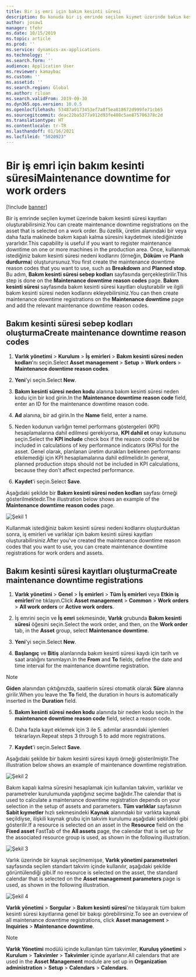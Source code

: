 ```yaml
---
title: Bir iş emri için bakım kesinti süresi
description: Bu konuda bir iş emrinde seçilen kıymet üzerinde bakım kesinti süresi kayıtlarının nasıl oluşturulacağı açıklanır.
author: josaw1
manager: tfehr
ms.date: 10/15/2019
ms.topic: article
ms.prod: ''
ms.service: dynamics-ax-applications
ms.technology: ''
ms.search.form: ''
audience: Application User
ms.reviewer: kamaybac
ms.custom: ''
ms.assetid: ''
ms.search.region: Global
ms.author: riluan
ms.search.validFrom: 2019-09-30
ms.dyn365.ops.version: 10.0.5
ms.openlocfilehash: 53487a0173453ef7a8f5ea818672d999fe71cb65
ms.sourcegitcommit: deac22ba5377a912d93fe408c5ae875706378c2d
ms.translationtype: HT
ms.contentlocale: tr-TR
ms.lasthandoff: 01/16/2021
ms.locfileid: "5020923"
---
```

# <a name="maintenance-downtime-for-work-orders"></a><span data-ttu-id="36dce-103">Bir iş emri için bakım kesinti süresi</span><span class="sxs-lookup"><span data-stu-id="36dce-103">Maintenance downtime for work orders</span></span>

[!include [banner](../../includes/banner.md)]


<span data-ttu-id="36dce-104">Bir iş emrinde seçilen kıymet üzerinde bakım kesinti süresi kayıtları oluşturabilirsiniz.</span><span class="sxs-lookup"><span data-stu-id="36dce-104">You can create maintenance downtime registrations on the asset that is selected on a work order.</span></span> <span data-ttu-id="36dce-105">Bu özellik, üretim alanındaki bir veya daha fazla makinede bakım kapalı kalma süresini kaydetmek istediğinizde yararlıdır.</span><span class="sxs-lookup"><span data-stu-id="36dce-105">This capability is useful if you want to register maintenance downtime on one or more machines in the production area.</span></span> <span data-ttu-id="36dce-106">Önce, kullanmak istediğiniz bakım kesinti süresi nedeni kodlarını (örneğin, **Döküm** ve **Planlı durdurma**) oluşturursunuz.</span><span class="sxs-lookup"><span data-stu-id="36dce-106">You first create the maintenance downtime reason codes that you want to use, such as **Breakdown** and **Planned stop**.</span></span> <span data-ttu-id="36dce-107">Bu adım, **Bakım kesinti süresi sebep kodları** sayfasında gerçekleştirilir.</span><span class="sxs-lookup"><span data-stu-id="36dce-107">This step is done on the **Maintenance downtime reason codes** page.</span></span> <span data-ttu-id="36dce-108">**Bakım kesinti süresi** sayfasında bakım kesinti süresi kayıtları oluşturabilir ve ilgili bakım kesinti süresi neden kodlarını ekleyebilirsiniz.</span><span class="sxs-lookup"><span data-stu-id="36dce-108">You can then create maintenance downtime registrations on the **Maintenance downtime** page and add the relevant maintenance downtime reason codes.</span></span>

## <a name="create-maintenance-downtime-reason-codes"></a><span data-ttu-id="36dce-109">Bakım kesinti süresi sebep kodları oluşturma</span><span class="sxs-lookup"><span data-stu-id="36dce-109">Create maintenance downtime reason codes</span></span>

1. <span data-ttu-id="36dce-110">**Varlık yönetimi** > **Kurulum** > **İş emirleri** > **Bakım kesinti süresi neden kodları**'nı seçin.</span><span class="sxs-lookup"><span data-stu-id="36dce-110">Select **Asset management** > **Setup** > **Work orders** > **Maintenance downtime reason codes**.</span></span>

2. <span data-ttu-id="36dce-111">**Yeni**'yi seçin.</span><span class="sxs-lookup"><span data-stu-id="36dce-111">Select **New**.</span></span>

3. <span data-ttu-id="36dce-112">**Bakım kesinti süresi neden kodu** alanına bakım kesinti süresi neden kodu için bir kod girin.</span><span class="sxs-lookup"><span data-stu-id="36dce-112">In the **Maintenance downtime reason code** field, enter an ID for the maintenance downtime reason code.</span></span>

4. <span data-ttu-id="36dce-113">**Ad** alanına, bir ad girin.</span><span class="sxs-lookup"><span data-stu-id="36dce-113">In the **Name** field, enter a name.</span></span>

5. <span data-ttu-id="36dce-114">Neden kodunun varlığın temel performans göstergeleri (KPI) hesaplamalarına dahil edilmesi gerekiyorsa, **KPI dahil et** onay kutusunu seçin.</span><span class="sxs-lookup"><span data-stu-id="36dce-114">Select the **KPI include** check box if the reason code should be included in calculations of key performance indicators (KPIs) for the asset.</span></span> <span data-ttu-id="36dce-115">Genel olarak, planlanan üretim durakları beklenen performansı etkilemediği için KPI hesaplamalarına dahil edilmelidir.</span><span class="sxs-lookup"><span data-stu-id="36dce-115">In general, planned production stops should not be included in KPI calculations, because they don't affect expected performance.</span></span>

6. <span data-ttu-id="36dce-116">**Kaydet**'i seçin.</span><span class="sxs-lookup"><span data-stu-id="36dce-116">Select **Save**.</span></span>

<span data-ttu-id="36dce-117">Aşağıdaki şekilde bir **Bakım kesinti süresi neden kodları** sayfası örneği gösterilmektedir.</span><span class="sxs-lookup"><span data-stu-id="36dce-117">The illustration below shows an example of the **Maintenance downtime reason codes** page.</span></span>

![Şekil 1](media/15-work-orders.png)

<span data-ttu-id="36dce-119">Kullanmak istediğiniz bakım kesinti süresi nedeni kodlarını oluşturduktan sonra, iş emirleri ve varlıklar için bakım kesinti süresi kayıtları oluşturabilirsiniz.</span><span class="sxs-lookup"><span data-stu-id="36dce-119">After you've created the maintenance downtime reason codes that you want to use, you can create maintenance downtime registrations for work orders and assets.</span></span>


## <a name="create-maintenance-downtime-registrations"></a><span data-ttu-id="36dce-120">Bakım kesinti süresi kayıtları oluşturma</span><span class="sxs-lookup"><span data-stu-id="36dce-120">Create maintenance downtime registrations</span></span>

1. <span data-ttu-id="36dce-121">**Varlık yönetimi** > **Genel** > **İş emirleri** > **Tüm İş emirleri** veya **Etkin iş emirleri**'ne tıklayın.</span><span class="sxs-lookup"><span data-stu-id="36dce-121">Click **Asset management** > **Common** > **Work orders** > **All work orders** or **Active work orders**.</span></span>

2. <span data-ttu-id="36dce-122">İş emrini seçin ve **İş emri** sekmesinde, **Varlık** grubunda **Bakım kesinti süresi** öğesini seçin.</span><span class="sxs-lookup"><span data-stu-id="36dce-122">Select the work order, and then, on the **Work order** tab, in the **Asset** group, select **Maintenance downtime**.</span></span>

3. <span data-ttu-id="36dce-123">**Yeni**'yi seçin.</span><span class="sxs-lookup"><span data-stu-id="36dce-123">Select **New**.</span></span>

4. <span data-ttu-id="36dce-124">**Başlangıç** ve **Bitiş** alanlarında bakım kesinti süresi kaydı için tarih ve saat aralığını tanımlayın.</span><span class="sxs-lookup"><span data-stu-id="36dce-124">In the **From** and **To** fields, define the date and time interval for the maintenance downtime registration.</span></span>

>[!NOTE]
><span data-ttu-id="36dce-125">**Giden** alanından çıktığınızda, saatlerin süresi otomatik olarak **Süre** alanına girilir.</span><span class="sxs-lookup"><span data-stu-id="36dce-125">When you leave the **To** field, the duration in hours is automatically inserted in the **Duration** field.</span></span>

5. <span data-ttu-id="36dce-126">**Bakım kesinti süresi neden kodu** alanında bir neden kodu seçin.</span><span class="sxs-lookup"><span data-stu-id="36dce-126">In the **maintenance downtime reason code** field, select a reason code.</span></span>

6. <span data-ttu-id="36dce-127">Daha fazla kayıt eklemek için 3 ile 5. adımlar arasındaki işlemleri tekrarlayın.</span><span class="sxs-lookup"><span data-stu-id="36dce-127">Repeat steps 3 through 5 to add more registrations.</span></span>

7. <span data-ttu-id="36dce-128">**Kaydet**'i seçin.</span><span class="sxs-lookup"><span data-stu-id="36dce-128">Select **Save**.</span></span>

<span data-ttu-id="36dce-129">Aşağıdaki şekilde bir bakım kesinti süresi kaydı örneği gösterilmiştir.</span><span class="sxs-lookup"><span data-stu-id="36dce-129">The illustration below shows an example of maintenance downtime registration.</span></span>

![Şekil 2](media/16-work-orders.png)

<span data-ttu-id="36dce-131">Bakım kapalı kalma süresini hesaplamak için kullanılan takvim, varlıklar ve parametreler kurulumunda yaptığınız seçime bağlıdır.</span><span class="sxs-lookup"><span data-stu-id="36dce-131">The calendar that is used to calculate a maintenance downtime registration depends on your selection in the setup of assets and parameters.</span></span> <span data-ttu-id="36dce-132">**Tüm varlıklar** sayfasının **Sabit kıymetler** hızlı sekmesindeki **Kaynak** alanındaki bir varlıkta kaynak seçildiyse, ilişkili kaynak grubu için takvim kurulumu aşağıdaki şekildeki gibi gösterilir.</span><span class="sxs-lookup"><span data-stu-id="36dce-132">If a resource is selected on an asset in the **Resource** field on the **Fixed asset** FastTab of the **All assets** page, the calendar that is set up for the associated resource group is used, as shown in the following illustration.</span></span>

![Şekil 3](media/17-work-orders.png)

<span data-ttu-id="36dce-134">Varlık üzerinde bir kaynak seçilmemişse, **Varlık yönetimi parametreleri** sayfasında seçilen standart takvim içinde kullanılır, aşağıdaki şekilde görüntülendiği gibi.</span><span class="sxs-lookup"><span data-stu-id="36dce-134">If no resource is selected on the asset, the standard calendar that is selected on the **Asset management parameters** page is used, as shown in the following illustration.</span></span>

![Şekil 4](media/18-work-orders.png)

<span data-ttu-id="36dce-136">**Varlık yönetimi** > **Sorgular** > **Bakım kesinti süresi**'ne tıklayarak tüm bakım kesinti süresi kayıtlarına genel bir bakışı görebilirsiniz.</span><span class="sxs-lookup"><span data-stu-id="36dce-136">To see an overview of all maintenance downtime registrations, click **Asset management** > **Inquiries** > **Maintenance downtime**.</span></span>

>[!NOTE]
><span data-ttu-id="36dce-137">**Varlık Yönetimi** modülü içinde kullanılan tüm takvimler, **Kuruluş yönetimi** > **Kurulum** > **Takvimler** > **Takvimler** içinde ayarlanır.</span><span class="sxs-lookup"><span data-stu-id="36dce-137">All calendars that are used in the **Asset Management** module are set up in **Organization administration** > **Setup** > **Calendars** > **Calendars**.</span></span>

